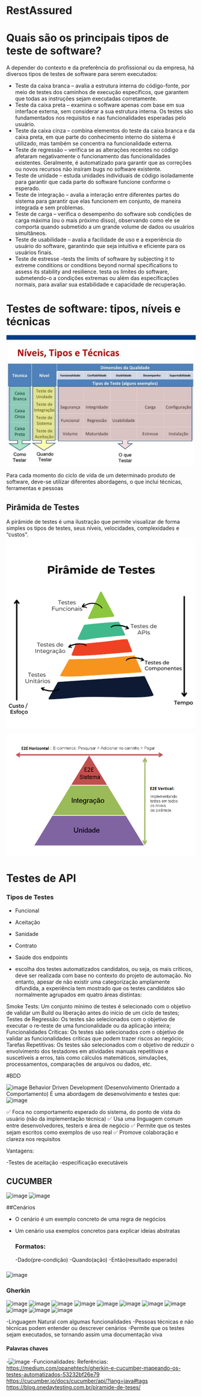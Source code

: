 # RestAssured


# Quais são os principais tipos de teste de software?
A depender do contexto e da preferência do profissional ou da empresa, há diversos tipos de testes de software para serem executados:

- Teste da caixa branca – avalia a estrutura interna do código-fonte, por meio de testes dos caminhos de execução específicos, que garantem que todas as instruções sejam executadas corretamente. 
-  Teste da caixa preta – examina o software apenas com base em sua interface externa, sem considerar a sua estrutura interna. Os testes são fundamentados nos requisitos e nas funcionalidades esperadas pelo usuário.
-  Teste da caixa cinza – combina elementos do teste da caixa branca e da caixa preta, em que parte do conhecimento interno do sistema é utilizado, mas também se concentra na funcionalidade externa.
-  Teste de regressão – verifica se as alterações recentes no código afetaram negativamente o funcionamento das funcionalidades existentes. Geralmente, é automatizado para garantir que as correções ou novos recursos não insiram bugs no software existente.
-  Teste de unidade – estuda unidades individuais de código isoladamente para garantir que cada parte do software funcione conforme o esperado.
- Teste de integração – avalia a interação entre diferentes partes do sistema para garantir que elas funcionem em conjunto, de maneira integrada e sem problemas.
- Teste de carga – verifica o desempenho do software sob condições de carga máxima (ou o mais próximo disso), observando como ele se comporta quando submetido a um grande volume de dados ou usuários simultâneos.
- Teste de usabilidade – avalia a facilidade de uso e a experiência do usuário do software, garantindo que seja intuitiva e eficiente para os usuários finais.
- Teste de estresse –tests the limits of software by subjecting it to extreme conditions or conditions beyond normal specifications to assess its stability and resilience. testa os limites do software, submetendo-o a condições extremas ou além das especificações normais, para avaliar sua estabilidade e capacidade de recuperação.
# Testes de software: tipos, níveis e técnicas

![alt text](image.png)


 Para cada momento do ciclo de vida de um determinado produto de software, deve-se utilizar diferentes abordagens, o que inclui técnicas, ferramentas e pessoas

## Pirâmida de Testes 
A pirâmide de testes é uma ilustração que permite visualizar de forma simples os tipos de testes, seus níveis, velocidades, complexidades e “custos”.
![alt text](image-2.png)

![alt text](image-3.png)


# Testes de API 
  
  ### Tipos de Testes 
  - Funcional
  - Aceitação
  - Sanidade
  - Contrato
  - Saúde dos endpoints

  -  escolha dos testes automatizados candidatos, ou seja, os mais críticos, deve ser realizada com base no contexto do projeto de automação. No entanto, apesar de não existir uma categorização amplamente difundida, a experiência tem mostrado que os testes candidatos são normalmente agrupados em quatro áreas distintas:

Smoke Tests: Um conjunto mínimo de testes é selecionado com o objetivo de validar um Build ou liberação antes do início de um ciclo de testes;
Testes de Regressão: Os testes são selecionados com o objetivo de executar o re-teste de uma funcionalidade ou da aplicação inteira;
Funcionalidades Críticas: Os testes são selecionados com o objetivo de validar as funcionalidades críticas que podem trazer riscos ao negócio;
Tarefas Repetitivas: Os testes são selecionados com o objetivo de reduzir o envolvimento dos testadores em atividades manuais repetitivas e suscetíveis a erros, tais como cálculos matemáticos, simulações, processamentos, comparações de arquivos ou dados, etc.



#BDD

![image](https://github.com/user-attachments/assets/c45a75a5-bc70-41fc-802d-91b3d611d8fa)
Behavior Driven Development (Desenvolvimento Orientado a Comportamento)
É uma abordagem de desenvolvimento e testes que:
![image](https://github.com/user-attachments/assets/aee8a05c-9002-4e77-af43-c56d7f13a2ec)

✅ Foca no comportamento esperado do sistema, do ponto de vista do usuário (não da implementação técnica)
✅ Usa uma linguagem comum entre desenvolvedores, testers e área de negócio
✅ Permite que os testes sejam escritos como exemplos de uso real
✅ Promove colaboração e clareza nos requisitos


Vantagens:

-Testes de aceitação
-especificação executáveis 

## CUCUMBER
![image](https://github.com/user-attachments/assets/e8f2b157-0a28-4304-b986-42180a34a088)
![image](https://github.com/user-attachments/assets/a1162d82-0abc-40d2-91da-f468e59d85e2)


##Cenários 

- O cenário é um exemplo concreto de uma regra de negócios
- Um cenário usa exemplos concretos para explicar ideias abstratas

  ### Formatos:

    -Dado(pre-condição)
    -Quando(ação)
  -Então(resultado esperado)

### 
![image](https://github.com/user-attachments/assets/d3cf498c-f096-4fc2-8a0a-ceb7e73162c8)

### Gherkin 
  ![image](https://github.com/user-attachments/assets/1c305914-28ba-4ef8-b4be-ea1f76dea190)
![image](https://github.com/user-attachments/assets/783a4459-dff0-4a79-8472-14d55bcb58a7)
![image](https://github.com/user-attachments/assets/bb0e5842-7a03-46af-ada7-71406bd0d7f7)
![image](https://github.com/user-attachments/assets/e8eb0498-c214-4012-ab67-bfbebc144010)
![image](https://github.com/user-attachments/assets/f2564ed5-5481-4fd3-b251-37afdd43b118)
![image](https://github.com/user-attachments/assets/4eaf9482-c215-45c9-8dd8-a1a122c8785a)
![image](https://github.com/user-attachments/assets/29c450ce-ea73-47e6-8a63-71830c9a18ac)
![image](https://github.com/user-attachments/assets/40a29cb9-67d1-44eb-bb77-59b4f9159547)
![image](https://github.com/user-attachments/assets/de051a78-553f-4f6f-88e1-95bbdc3421ba)
![image](https://github.com/user-attachments/assets/fd74841d-3712-4483-add3-cd392e10caa6)
![image](https://github.com/user-attachments/assets/cca051df-0e5c-442b-9167-1116262a4285)


-Linguagem Natural com algumas funcionalidades 
-Pessoas técnicas e não técnicas podem entender ou descrever cenários 
-Permite que os testes sejam executados, se tornando assim uma documentação viva
  #### Palavras chaves
   -![image](https://github.com/user-attachments/assets/a2dc2e47-35b4-4089-b240-824ce98e0b93)
-Funcionalidades: 
Referências:
https://medium.com/opanehtech/gherkin-e-cucumber-mapeando-os-testes-automatizados-53232bf26e79
https://cucumber.io/docs/cucumber/api/?lang=java#tags
https://blog.onedaytesting.com.br/piramide-de-teses/
